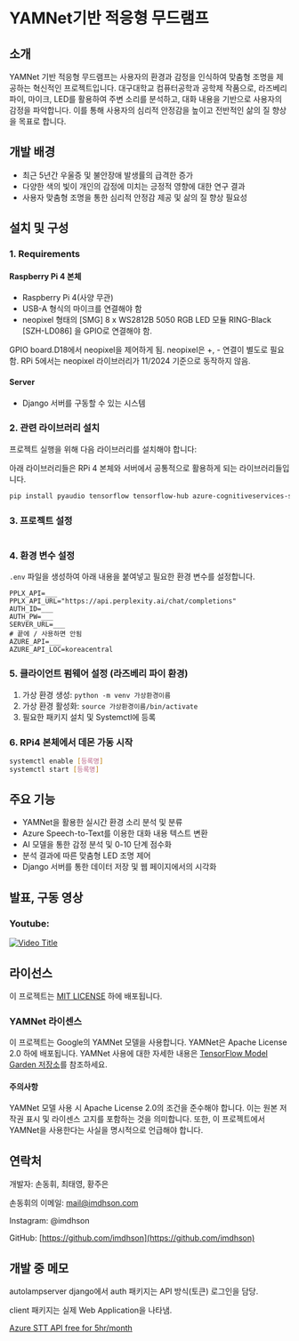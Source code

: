 # YAMNet기반 적응형 무드램프

## 소개

YAMNet 기반 적응형 무드램프는 사용자의 환경과 감정을 인식하여 맞춤형 조명을 제공하는 혁신적인 프로젝트입니다. 대구대학교 컴퓨터공학과 공학제 작품으로, 라즈베리 파이, 마이크, LED를 활용하여 주변 소리를 분석하고, 대화 내용을 기반으로 사용자의 감정을 파악합니다. 이를 통해 사용자의 심리적 안정감을 높이고 전반적인 삶의 질 향상을 목표로 합니다.

## 개발 배경
- 최근 5년간 우울증 및 불안장애 발생률의 급격한 증가
- 다양한 색의 빛이 개인의 감정에 미치는 긍정적 영향에 대한 연구 결과
- 사용자 맞춤형 조명을 통한 심리적 안정감 제공 및 삶의 질 향상 필요성

## 설치 및 구성

### 1. Requirements
#### Raspberry Pi 4 본체
- Raspberry Pi 4(사양 무관)
- USB-A 형식의 마이크를 연결해야 함
- neopixel 형태의 [SMG] 8 x WS2812B 5050 RGB LED 모듈 RING-Black [SZH-LD086] 을 GPIO로 연결해야 함.

GPIO board.D18에서 neopixel을 제어하게 됨. neopixel은 +, - 연결이 별도로 필요함. RPi 5에서는 neopixel 라이브러리가 11/2024 기준으로 동작하지 않음.

#### Server
- Django 서버를 구동할 수 있는 시스템

### 2. 관련 라이브러리 설치
프로젝트 실행을 위해 다음 라이브러리를 설치해야 합니다:

아래 라이브러리들은 RPi 4 본체와 서버에서 공통적으로 활용하게 되는 라이브러리들입니다.

```bash
pip install pyaudio tensorflow tensorflow-hub azure-cognitiveservices-speech scipy django djangorestframework requests django-cors-headers python-dotenv
```

### 3. 프로젝트 설정
```bash

```

### 4. 환경 변수 설정
`.env` 파일을 생성하여 아래 내용을 붙여넣고 필요한 환경 변수를 설정합니다.

```env
PPLX_API=___
PPLX_API_URL="https://api.perplexity.ai/chat/completions"
AUTH_ID=___
AUTH_PW=___
SERVER_URL=___
# 끝에 / 사용하면 안됨
AZURE_API=___
AZURE_API_LOC=koreacentral
```

### 5. 클라이언트 펌웨어 설정 (라즈베리 파이 환경)
1. 가상 환경 생성: `python -m venv 가상환경이름`
2. 가상 환경 활성화: `source 가상환경이름/bin/activate`
3. 필요한 패키지 설치 및 Systemctl에 등록

### 6. RPi4 본체에서 데몬 가동 시작

```bash
systemctl enable [등록명]
systemctl start [등록명]
```

## 주요 기능

- YAMNet을 활용한 실시간 환경 소리 분석 및 분류
- Azure Speech-to-Text를 이용한 대화 내용 텍스트 변환
- AI 모델을 통한 감정 분석 및 0-10 단계 점수화
- 분석 결과에 따른 맞춤형 LED 조명 제어
- Django 서버를 통한 데이터 저장 및 웹 페이지에서의 시각화

## 발표, 구동 영상

### Youtube:
[![Video Title](https://img.youtube.com/vi/1lgL65r2zTU/0.jpg)](https://www.youtube.com/watch?v=1lgL65r2zTU)

## 라이선스

이 프로젝트는 [MIT LICENSE](LICENSE.md) 하에 배포됩니다.

### YAMNet 라이센스

이 프로젝트는 Google의 YAMNet 모델을 사용합니다. YAMNet은 Apache License 2.0 하에 배포됩니다. YAMNet 사용에 대한 자세한 내용은 [TensorFlow Model Garden 저장소](https://github.com/tensorflow/models)를 참조하세요.

#### 주의사항

YAMNet 모델 사용 시 Apache License 2.0의 조건을 준수해야 합니다. 이는 원본 저작권 표시 및 라이센스 고지를 포함하는 것을 의미합니다. 또한, 이 프로젝트에서 YAMNet을 사용한다는 사실을 명시적으로 언급해야 합니다.

## 연락처

개발자: 손동휘, 최태영, 황주은

손동휘의 이메일: mail@imdhson.com

Instagram: @imdhson

GitHub: [https://github.com/imdhson](https://github.com/imdhson)

## 개발 중 메모 

autolampserver django에서 auth 패키지는 API 방식(토큰) 로그인을 담당.

client 패키지는 실제 Web Application을 나타냄.

[Azure STT API free for 5hr/month](https://portal.azure.com/#create/Microsoft.CognitiveServicesSpeechServices)